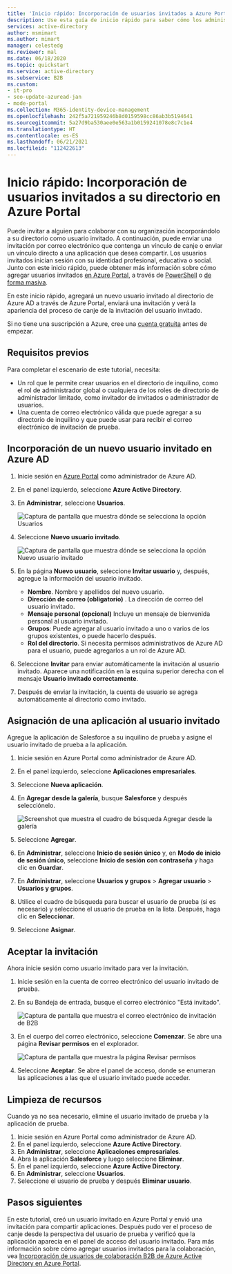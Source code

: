 ```yaml
---
title: 'Inicio rápido: Incorporación de usuarios invitados a Azure Portal: Azure AD'
description: Use esta guía de inicio rápido para saber cómo los administradores de Azure AD pueden agregar usuarios invitados de B2B en Azure Portal y para hacer un recorrido por el flujo de trabajo de invitaciones de B2B.
services: active-directory
author: msmimart
ms.author: mimart
manager: celestedg
ms.reviewer: mal
ms.date: 06/18/2020
ms.topic: quickstart
ms.service: active-directory
ms.subservice: B2B
ms.custom:
- it-pro
- seo-update-azuread-jan
- mode-portal
ms.collection: M365-identity-device-management
ms.openlocfilehash: 242f5a721959246b8d0159598cc86ab3b5194641
ms.sourcegitcommit: 5a27d9ba530aee0e563a1b0159241078e8c7c1e4
ms.translationtype: HT
ms.contentlocale: es-ES
ms.lasthandoff: 06/21/2021
ms.locfileid: "112422613"
---
```

# <a name="quickstart-add-guest-users-to-your-directory-in-the-azure-portal"></a>Inicio rápido: Incorporación de usuarios invitados a su directorio en Azure Portal

Puede invitar a alguien para colaborar con su organización incorporándolo a su directorio como usuario invitado. A continuación, puede enviar una invitación por correo electrónico que contenga un vínculo de canje o enviar un vínculo directo a una aplicación que desea compartir. Los usuarios invitados inician sesión con su identidad profesional, educativa o social. Junto con este inicio rápido, puede obtener más información sobre cómo agregar usuarios invitados [en Azure Portal](add-users-administrator.md), a través de [PowerShell](b2b-quickstart-invite-powershell.md) o [de forma masiva](tutorial-bulk-invite.md).

En este inicio rápido, agregará un nuevo usuario invitado al directorio de Azure AD a través de Azure Portal, enviará una invitación y verá la apariencia del proceso de canje de la invitación del usuario invitado.

Si no tiene una suscripción a Azure, cree una [cuenta gratuita](https://azure.microsoft.com/free/?WT.mc_id=A261C142F) antes de empezar.

## <a name="prerequisites"></a>Requisitos previos

Para completar el escenario de este tutorial, necesita:

 - Un rol que le permite crear usuarios en el directorio de inquilino, como el rol de administrador global o cualquiera de los roles de directorio de administrador limitado, como invitador de invitados o administrador de usuarios.
 - Una cuenta de correo electrónico válida que puede agregar a su directorio de inquilino y que puede usar para recibir el correo electrónico de invitación de prueba.

## <a name="add-a-new-guest-user-in-azure-ad"></a>Incorporación de un nuevo usuario invitado en Azure AD

1. Inicie sesión en [Azure Portal](https://portal.azure.com/) como administrador de Azure AD.
2. En el panel izquierdo, seleccione **Azure Active Directory**.
3.  En **Administrar**, seleccione **Usuarios**.

    ![Captura de pantalla que muestra dónde se selecciona la opción Usuarios](media/quickstart-add-users-portal/quickstart-users-portal-user.png)

4.  Seleccione **Nuevo usuario invitado**.

    ![Captura de pantalla que muestra dónde se selecciona la opción Nuevo usuario invitado](media/quickstart-add-users-portal/quickstart-users-portal-user-3.png)

5. En la página **Nuevo usuario**, seleccione **Invitar usuario** y, después, agregue la información del usuario invitado. 

   - **Nombre**. Nombre y apellidos del nuevo usuario.
   - **Dirección de correo (obligatorio)** . La dirección de correo del usuario invitado.
   - **Mensaje personal (opcional)** Incluye un mensaje de bienvenida personal al usuario invitado.
   - **Grupos**: Puede agregar al usuario invitado a uno o varios de los grupos existentes, o puede hacerlo después.
   - **Rol del directorio**. Si necesita permisos administrativos de Azure AD para el usuario, puede agregarlos a un rol de Azure AD. 

6. Seleccione **Invitar** para enviar automáticamente la invitación al usuario invitado. Aparece una notificación en la esquina superior derecha con el mensaje **Usuario invitado correctamente**. 
7.  Después de enviar la invitación, la cuenta de usuario se agrega automáticamente al directorio como invitado.

## <a name="assign-an-app-to-the-guest-user"></a>Asignación de una aplicación al usuario invitado
Agregue la aplicación de Salesforce a su inquilino de prueba y asigne el usuario invitado de prueba a la aplicación.
1.  Inicie sesión en Azure Portal como administrador de Azure AD.
2.  En el panel izquierdo, seleccione **Aplicaciones empresariales**.
3.  Seleccione **Nueva aplicación**.
4. En **Agregar desde la galería**, busque **Salesforce** y después selecciónelo.

    ![Screenshot que muestra el cuadro de búsqueda Agregar desde la galería](media/quickstart-add-users-portal/quickstart-users-portal-select-salesforce.png)
5. Seleccione **Agregar**.
6. En **Administrar**, seleccione **Inicio de sesión único** y, en **Modo de inicio de sesión único**, seleccione **Inicio de sesión con contraseña** y haga clic en **Guardar**.
7. En **Administrar**, seleccione **Usuarios y grupos** > **Agregar usuario** > **Usuarios y grupos**.
8. Utilice el cuadro de búsqueda para buscar el usuario de prueba (si es necesario) y seleccione el usuario de prueba en la lista. Después, haga clic en **Seleccionar**.
9. Seleccione **Asignar**. 

## <a name="accept-the-invitation"></a>Aceptar la invitación
Ahora inicie sesión como usuario invitado para ver la invitación.
1.  Inicie sesión en la cuenta de correo electrónico del usuario invitado de prueba.
2.  En su Bandeja de entrada, busque el correo electrónico "Está invitado".

    ![Captura de pantalla que muestra el correo electrónico de invitación de B2B](media/quickstart-add-users-portal/quickstart-users-portal-email-small.png)

3.  En el cuerpo del correo electrónico, seleccione **Comenzar**. Se abre una página **Revisar permisos** en el explorador. 

    ![Captura de pantalla que muestra la página Revisar permisos](media/quickstart-add-users-portal/quickstart-users-portal-accept.png)

4. Seleccione **Aceptar**. Se abre el panel de acceso, donde se enumeran las aplicaciones a las que el usuario invitado puede acceder.

## <a name="clean-up-resources"></a>Limpieza de recursos
Cuando ya no sea necesario, elimine el usuario invitado de prueba y la aplicación de prueba.
1.  Inicie sesión en Azure Portal como administrador de Azure AD.
2.  En el panel izquierdo, seleccione **Azure Active Directory**.
3.  En **Administrar**, seleccione **Aplicaciones empresariales**.
4.  Abra la aplicación **Salesforce** y luego seleccione **Eliminar**.
5.  En el panel izquierdo, seleccione **Azure Active Directory**.
6.  En **Administrar**, seleccione **Usuarios**.
7.  Seleccione el usuario de prueba y después **Eliminar usuario**.

## <a name="next-steps"></a>Pasos siguientes
En este tutorial, creó un usuario invitado en Azure Portal y envió una invitación para compartir aplicaciones. Después pudo ver el proceso de canje desde la perspectiva del usuario de prueba y verificó que la aplicación aparecía en el panel de acceso del usuario invitado. Para más información sobre cómo agregar usuarios invitados para la colaboración, vea [Incorporación de usuarios de colaboración B2B de Azure Active Directory en Azure Portal](add-users-administrator.md).
